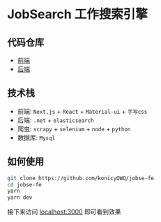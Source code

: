 # JobSearch 工作搜索引擎

## 代码仓库

- [前端](https://github.com/konicyQWQ/jobse-fe)
- [后端](https://github.com/DWTwilight/JobSEServer)

## 技术栈

- 前端: `Next.js` + `React` + `Material-ui` + `手写css`
- 后端: `.net` + `elasticsearch`
- 爬虫: `scrapy` + `selenium` + `node` + `python`
- 数据库: `Mysql`

## 如何使用

```bash
git clone https://github.com/konicyQWQ/jobse-fe
cd jobse-fe
yarn
yarn dev
```

接下来访问 [localhost:3000](localhost:3000) 即可看到效果